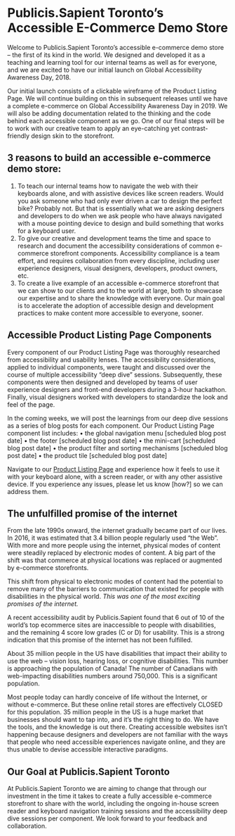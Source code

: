 # Publicis.Sapient Toronto’s Accessible E-Commerce Demo Store
Welcome to Publicis.Sapient Toronto’s accessible e-commerce demo store – the first of its kind in the world. We designed and developed it as a teaching and learning tool for our internal teams as well as for everyone, and we are excited to have our initial launch on Global Accessibility Awareness Day, 2018. 

Our initial launch consists of a clickable wireframe of the Product Listing Page. We will continue building on this in subsequent releases until we have a complete e-commerce on Global Accessibility Awareness Day in 2019. We will also be adding documentation related to the thinking and the code behind each accessible component as we go. One of our final steps will be to work with our creative team to apply an eye-catching yet contrast-friendly design skin to the storefront.

## 3 reasons to build an accessible e-commerce demo store:
1. To teach our internal teams how to navigate the web with their keyboards alone, and with assistive devices like screen readers. Would you ask someone who had only ever driven a car to design the perfect bike? Probably not. But that is essentially what we are asking designers and developers to do when we ask people who have always navigated with a mouse pointing device to design and build something that works for a keyboard user.
2.	To give our creative and development teams the time and space to research and document the accessibility considerations of common e-commerce storefront components. Accessibility compliance is a team effort, and requires collaboration from every discipline, including user experience designers, visual designers, developers, product owners, etc. 
3.	To create a live example of an accessible e-commerce storefront that we can show to our clients and to the world at large, both to showcase our expertise and to share the knowledge with everyone. Our main goal is to accelerate the adoption of accessible design and development practices to make content more accessible to everyone, sooner.

## Accessible Product Listing Page Components
Every component of our Product Listing Page was thoroughly researched from accessibility and usability lenses. The accessibility considerations, applied to individual components, were taught and discussed over the course of multiple accessibility “deep dive” sessions. Subsequently, these components were then designed and developed by teams of user experience designers and front-end developers during a 3-hour hackathon. Finally, visual designers worked with developers to standardize the look and feel of the page.

In the coming weeks, we will post the learnings from our deep dive sessions as a series of blog posts for each component. Our Product Listing Page component list includes: 
•	the global navigation menu [scheduled blog post date] 
•	the footer [scheduled blog post date] 
•	the mini-cart [scheduled blog post date] 
•	the product filter and sorting mechanisms [scheduled blog post date] 
•	the product tile [scheduled blog post date] 

Navigate to our [Product Listing Page](https://publicissapient.github.io/accessible-ecommerce-demo/pages/plp/plp.html) and experience how it feels to use it with your keyboard alone, with a screen reader, or with any other assistive device. If you experience any issues, please let us know [how?] so we can address them.

## The unfulfilled promise of the internet
From the late 1990s onward, the internet gradually became part of our lives. In 2016, it was estimated that 3.4 billion people regularly used “the Web”. With more and more people using the internet, physical modes of content were steadily replaced by electronic modes of content. A big part of the shift was that commerce at physical locations was replaced or augmented by e-commerce storefronts. 

This shift from physical to electronic modes of content had the potential to remove many of the barriers to communication that existed for people with disabilities in the physical world. *This was one of the most exciting promises of the internet.*

A recent accessibility audit by Publicis.Sapient found that 6 out of 10 of the world’s top ecommerce sites are inaccessible to people with disabilities, and the remaining 4 score low grades (C or D) for usability.  This is a strong indication that this promise of the internet has not been fulfilled. 

About 35 million people in the US have disabilities that impact their ability to use the web – vision loss, hearing loss, or cognitive disabilities. This number is approaching the population of Canada! The number of Canadians with web-impacting disabilities numbers around 750,000. This is a significant population.

Most people today can hardly conceive of life without the Internet, or without e-commerce. But these online retail stores are effectively CLOSED for this population. 35 million people in the US is a huge market that businesses should want to tap into, and it’s the right thing to do. We have the tools, and the knowledge is out there. Creating accessible websites isn’t happening because designers and developers are not familiar with the ways that people who need accessible experiences navigate online, and they are thus unable to devise accessible interactive paradigms.

## Our Goal at Publicis.Sapient Toronto
At Publicis.Sapient Toronto we are aiming to change that through our investment in the time it takes to create a fully accessible e-commerce storefront to share with the world, including the ongoing in-house screen reader and keyboard navigation training sessions and the accessibility deep dive sessions per component. We look forward to your feedback and collaboration.
